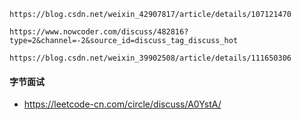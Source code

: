 ```text
https://blog.csdn.net/weixin_42907817/article/details/107121470

https://www.nowcoder.com/discuss/482816?type=2&channel=-2&source_id=discuss_tag_discuss_hot

https://blog.csdn.net/weixin_39902508/article/details/111650306
```

####  字节面试
- https://leetcode-cn.com/circle/discuss/A0YstA/